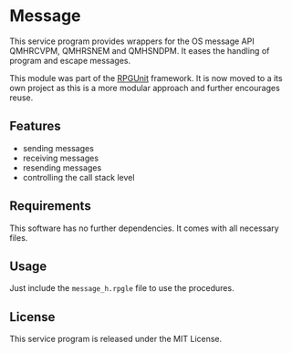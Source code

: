 # Message

This service program provides wrappers for the OS message API QMHRCVPM, QMHRSNEM
and QMHSNDPM. It eases the handling of program and escape messages.

This module was part of the [RPGUnit](http://rpgunit.sourceforge.net) framework.
It is now moved to a its own project as this is a more modular approach and 
further encourages reuse.

## Features

* sending messages
* receiving messages
* resending messages
* controlling the call stack level

## Requirements

This software has no further dependencies. It comes with all necessary files.

## Usage

Just include the `message_h.rpgle` file to use the procedures.

## License

This service program is released under the MIT License.
